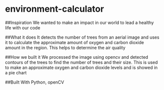 # environment-calculator
##Inspiration
We wanted to make an impact in our world to lead a healthy life with our code

##What it does
It detects the number of trees from an aerial image and uses it to calculate the approximate amount of oxygen and carbon dioxide amount in the region. This helps to determine the air quality

##How we built it
We processed the image using opencv and detected contours of the trees to find the number of trees and their size. This is used to make an approximate oxygen and carbon dioxide levels and is showed in a pie chart

##Built With
Python, openCV
